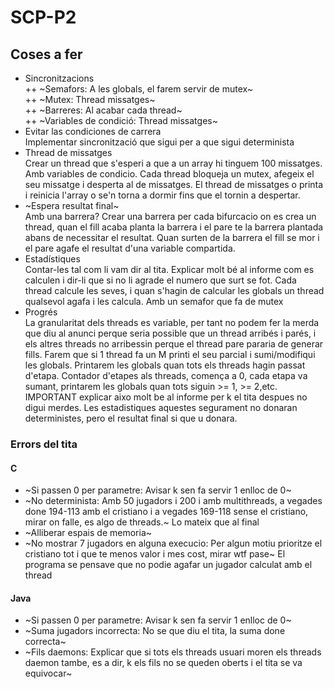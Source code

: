# SCP-P2
## Coses a fer
 + Sincronitzacions  
 ++ ~Semafors: A les globals, el farem servir de mutex~  
 ++ ~Mutex: Thread missatges~  
 ++ ~Barreres: Al acabar cada thread~  
 ++ ~Variables de condició: Thread missatges~
 + Evitar las condiciones de carrera  
Implementar sincronització que sigui per a que sigui determinista
 + Thread de missatges  
Crear un thread que s'esperi a que a un array hi tinguem 100 missatges. Amb variables de condicio. Cada thread bloqueja un mutex, afegeix el seu missatge i desperta al de missatges. El thread de missatges o printa i reinicia l'array o se'n torna a dormir fins que el tornin a despertar.
 + ~Espera resultat final~  
Amb una barrera? Crear una barrera per cada bifurcacio on es crea un thread, quan el fill acaba planta la barrera i el pare te la barrera plantada abans de necessitar el resultat. Quan surten de la barrera el fill se mor i el pare agafe el resultat d'una variable compartida.
 + Estadístiques  
Contar-les tal com li vam dir al tita. Explicar molt bé al informe com es calculen i dir-li que si no li agrade el numero que surt se fot. Cada thread calcule les seves, i quan s'hagin de calcular les globals un thread qualsevol agafa i les calcula. Amb un semafor que fa de mutex
 + Progrés  
La granularitat dels threads es variable, per tant no podem fer la merda que diu al anunci perque seria possible que un thread arribés i parés, i els altres threads no arribessin perque el thread pare pararia de generar fills. Farem que si 1 thread fa un M printi el seu parcial i sumi/modifiqui les globals. Printarem les globals quan tots els threads hagin passat d'etapa. Contador d'etapes als threads, comença a 0, cada etapa va sumant, printarem les globals quan tots siguin >= 1, >= 2,etc. IMPORTANT explicar aixo molt be al informe per k el tita despues no digui merdes. Les estadistiques aquestes segurament no donaran deterministes, pero el resultat final si que u donara.

### Errors del tita
#### C
+ ~Si passen 0 per parametre: Avisar k sen fa servir 1 enlloc de 0~
+ ~No determinista: Amb 50 jugadors i 200 i amb multithreads, a vegades done 194-113 amb el cristiano i a vegades 169-118 sense el cristiano, mirar on falle, es algo de threads.~ Lo mateix que al final
+ ~Alliberar espais de memoria~
+ ~No mostrar 7 jugadors en alguna execucio: Per algun motiu prioritze el cristiano tot i que te menos valor i mes cost, mirar wtf pase~ El programa se pensave que no podie agafar un jugador calculat amb el thread

#### Java
+ ~Si passen 0 per parametre: Avisar k sen fa servir 1 enlloc de 0~
+ ~Suma jugadors incorrecta: No se que diu el tita, la suma done correcta~
+ ~Fils daemons: Explicar que si tots els threads usuari moren els threads daemon tambe, es a dir, k els fils no se queden oberts i el tita se va equivocar~
